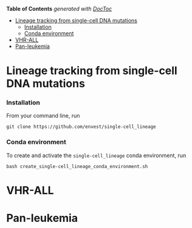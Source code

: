 <!-- START doctoc generated TOC please keep comment here to allow auto update -->
<!-- DON'T EDIT THIS SECTION, INSTEAD RE-RUN doctoc TO UPDATE -->
**Table of Contents**  *generated with [DocToc](https://github.com/thlorenz/doctoc)*

- [Lineage tracking from single-cell DNA mutations](#lineage-tracking-from-single-cell-dna-mutations)
    - [Installation](#installation)
    - [Conda environment](#conda-environment)
- [VHR-ALL](#vhr-all)
- [Pan-leukemia](#pan-leukemia)

<!-- END doctoc generated TOC please keep comment here to allow auto update -->

# Lineage tracking from single-cell DNA mutations

### Installation
From your command line, run

```
git clone https://github.com/envest/single-cell_lineage
```

### Conda environment
To create and activate the `single-cell_lineage` conda environment, run

```
bash create_single-cell_lineage_conda_environment.sh
```

# VHR-ALL

# Pan-leukemia

